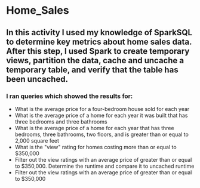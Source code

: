 # Home_Sales

## In this activity I used my knowledge of SparkSQL to determine key metrics about home sales data. After this step, I used Spark to create temporary views, partition the data, cache and uncache a temporary table, and verify that the table has been uncached.

### I ran queries which showed the results for:
- What is the average price for a four-bedroom house sold for each year
- What is the average price of a home for each year it was built that has three bedrooms and three bathrooms
- What is the average price of a home for each year that has three bedrooms, three bathrooms, two floors, and is greater than or equal to 2,000 square feet
- What is the "view" rating for homes costing more than or equal to $350,000
- Filter out the view ratings with an average price of greater than or equal to $350,000. Determine the runtime and compare it to uncached runtime
- Filter out the view ratings with an average price of greater than or equal to $350,000
